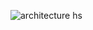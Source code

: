 ![architecture hs](https://github.com/user-attachments/assets/4ba32879-0e21-4b46-9076-2cde4ba4457f)
